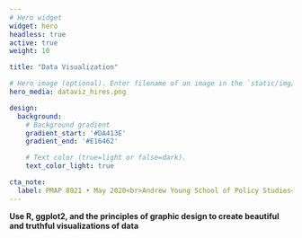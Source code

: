 ```yaml
---
# Hero widget
widget: hero
headless: true
active: true
weight: 10

title: "Data Visualization"

# Hero image (optional). Enter filename of an image in the `static/img/` folder.
hero_media: dataviz_hires.png

design:
  background:
    # Background gradient
    gradient_start: '#DA413E'
    gradient_end: '#E16462'

    # Text color (true=light or false=dark).
    text_color_light: true

cta_note:
  label: PMAP 8921 • May 2020<br>Andrew Young School of Policy Studies<br>Georgia State University
---
```


**Use R, ggplot2, and the principles of graphic design to create beautiful and truthful visualizations of data**
